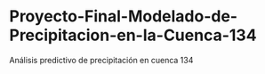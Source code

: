 # Proyecto-Final-Modelado-de-Precipitacion-en-la-Cuenca-134
Análisis predictivo de precipitación en cuenca 134
